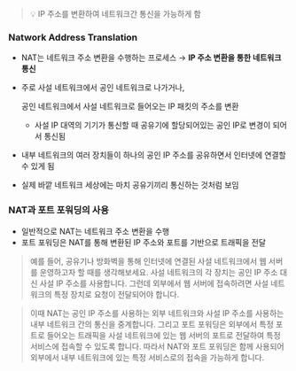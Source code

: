 > 💡 IP 주소를 변환하여 네트워크간 통신을 가능하게 함

### Natwork Address Translation

- NAT는 네트워크 주소 변환을 수행하는 프로세스 → **IP 주소 변환을 통한 네트워크 통신**
- 주로 사설 네트워크에서 공인 네트워크로 나가거나,
    
    공인 네트워크에서 사설 네트워크로 들어오는 IP 패킷의 주소를 변환
    
    - 사설 IP 대역의 기기가 통신할 때 공유기에 할당되어있는 공인 IP로 변경이 되어서 통신됨
- 내부 네트워크의 여러 장치들이 하나의 공인 IP 주소를 공유하면서 인터넷에 연결할 수 있게 됨
- 실제 바깥 네트워크 세상에는 마치 공유기끼리 통신하는 것처럼 보임

### NAT과 포트 포워딩의 사용

- 일반적으로 NAT는 네트워크 주소 변환을 수행
- 포트 포워딩은 NAT를 통해 변환된 IP 주소와 포트를 기반으로 트래픽을 전달

> 예를 들어, 공유기나 방화벽을 통해 인터넷에 연결된 사설 네트워크에서 웹 서버를 운영하고자 할 때를 생각해보세요.
> 사설 네트워크의 각 장치는 공인 IP 주소 대신 사설 IP 주소를 사용합니다. 그런데 외부에서 웹 서버에 접속하려면 사설 네트워크의 특정 장치로 요청이 전달되어야 합니다.

> 이때 NAT는 공인 IP 주소를 사용하는 외부 네트워크와 사설 IP 주소를 사용하는 내부 네트워크 간의 통신을 중계합니다.
> 그리고 포트 포워딩은 외부에서 특정 포트로 들어오는 트래픽을 사설 네트워크에 있는 웹 서버의 포트로 전달하여 특정 서비스에 접속할 수 있도록 합니다.
> 따라서 NAT와 포트 포워딩은 함께 사용되어 외부에서 내부 네트워크에 있는 특정 서비스로의 접속을 가능하게 합니다.
